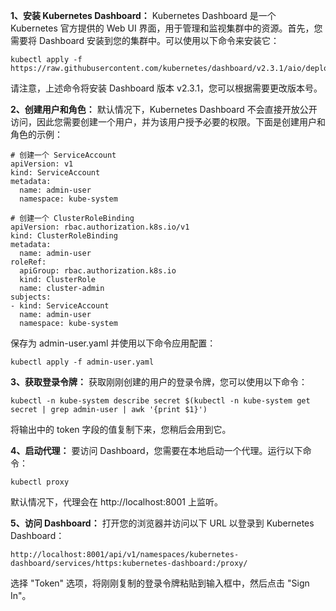 **1、安装 Kubernetes Dashboard：**
Kubernetes Dashboard 是一个 Kubernetes 官方提供的 Web UI 界面，用于管理和监视集群中的资源。首先，您需要将 Dashboard 安装到您的集群中。可以使用以下命令来安装它：
```
kubectl apply -f https://raw.githubusercontent.com/kubernetes/dashboard/v2.3.1/aio/deploy/recommended.yaml
```
请注意，上述命令将安装 Dashboard 版本 v2.3.1，您可以根据需要更改版本号。

**2、创建用户和角色：**
默认情况下，Kubernetes Dashboard 不会直接开放公开访问，因此您需要创建一个用户，并为该用户授予必要的权限。下面是创建用户和角色的示例：
```
# 创建一个 ServiceAccount
apiVersion: v1
kind: ServiceAccount
metadata:
  name: admin-user
  namespace: kube-system

# 创建一个 ClusterRoleBinding
apiVersion: rbac.authorization.k8s.io/v1
kind: ClusterRoleBinding
metadata:
  name: admin-user
roleRef:
  apiGroup: rbac.authorization.k8s.io
  kind: ClusterRole
  name: cluster-admin
subjects:
- kind: ServiceAccount
  name: admin-user
  namespace: kube-system
```
保存为 admin-user.yaml 并使用以下命令应用配置：
```
kubectl apply -f admin-user.yaml
```

**3、获取登录令牌：**
获取刚刚创建的用户的登录令牌，您可以使用以下命令：
```
kubectl -n kube-system describe secret $(kubectl -n kube-system get secret | grep admin-user | awk '{print $1}')
```
将输出中的 token 字段的值复制下来，您稍后会用到它。

**4、启动代理：**
要访问 Dashboard，您需要在本地启动一个代理。运行以下命令：
```
kubectl proxy
```
默认情况下，代理会在 http://localhost:8001 上监听。

**5、访问 Dashboard：**
打开您的浏览器并访问以下 URL 以登录到 Kubernetes Dashboard：
```
http://localhost:8001/api/v1/namespaces/kubernetes-dashboard/services/https:kubernetes-dashboard:/proxy/
```
选择 "Token" 选项，将刚刚复制的登录令牌粘贴到输入框中，然后点击 "Sign In"。
